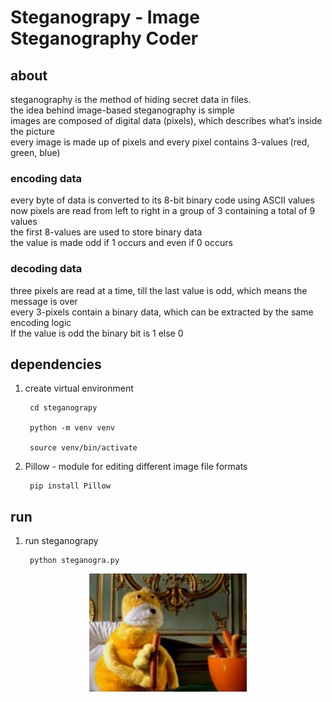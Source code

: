 <h1>Steganograpy - Image Steganography Coder</h1>

<h2> about </h2>

<p>steganography is the method of hiding secret data in files.<br>
the idea behind image-based steganography is simple<br>
images are composed of digital data (pixels), which describes what’s inside the picture<br>
every image is made up of pixels and every pixel contains 3-values (red, green, blue)
</p>

<h3>encoding data</h3>
<p>every byte of data is converted to its 8-bit binary code using ASCII values<br>
now pixels are read from left to right in a group of 3 containing a total of 9 values<br>
the first 8-values are used to store binary data<br>
the value is made odd if 1 occurs and even if 0 occurs
</p>

<h3>decoding data</h3>
<p>three pixels are read at a time, till the last value is odd, which means the message is over<br>
every 3-pixels contain a binary data, which can be extracted by the same encoding logic<br>
If the value is odd the binary bit is 1 else 0
</p>

<h2> dependencies </h2>

 1) create virtual environment

         cd steganograpy

         python -m venv venv

         source venv/bin/activate

 2) Pillow - module for editing different image file formats

         pip install Pillow

<h2> run </h2>

 1) run steganograpy

         python steganogra.py

<center><img src="encoded-img.png" width="50%"></center>
